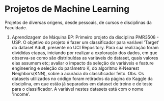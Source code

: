 # Projetos de Machine Learning

Projetos de diversas origens, desde pessoais, de cursos e disciplinas da Faculdade.

1. Aprendizagem de Máquina EP:
      Primeiro projeto da disciplina PMR3508 - USP. O objetivo do projeto é fazer um classificador para variável 'Target' do dataset Adult, presente no UCI Repository. Para sua realização foram divididas etapas, iniciando por realizar a exploração dos dados, em que observa-se como são distribuídas as variáveis do dataset, quais valores elas assumem etc; avaliar o impacto da seleção de variáveis e feature engineering e seleção do parâmetro K, do algoritmo K-Nearest Neighbors(KNN), sobre a acurácia do classificador feito. 
      Obs. Os datasets utilizados no código foram retirados da página do Kaggle da disciplina, em que estão já separados em dataset de treino e de teste para o classificador. A variável nestes datasets está com o nome 'income'.
